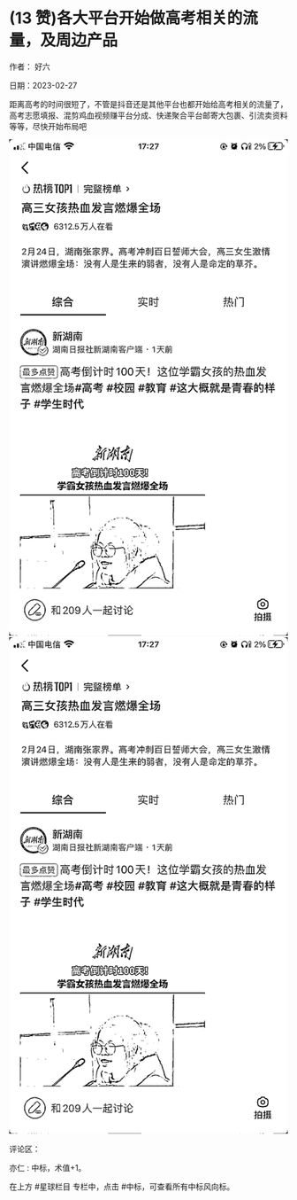 
# (13 赞)各大平台开始做高考相关的流量，及周边产品

作者：  好六

日期：2023-02-27

距离高考的时间很短了，不管是抖音还是其他平台也都开始给高考相关的流量了，高考志愿填报、混剪鸡血视频赚平台分成、快递聚合平台邮寄大包裹、引流卖资料等等，尽快开始布局吧

![](img/gaokao-xiangguan_0531.png)![](img/gaokao-xiangguan_0536.png)

评论区：

亦仁 : 中标，术值+1。

在上方 #星球栏目  专栏中，点击 #中标，可查看所有中标风向标。
